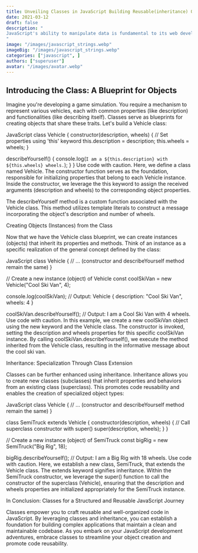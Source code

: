 ```yaml
---
title: Unveiling Classes in JavaScript Building Reusable(inheritance) Objects
date: 2021-03-12
draft: false
description: "
JavaScript's ability to manipulate data is fundamental to its web development prowess. However, as applications grow in complexity, the need for organized and reusable code becomes paramount. Classes, introduced in ES6, address this need by providing a structure for creating objects that share similar characteristics and behaviors. This blog article delves into the world of JavaScript classes, equipping you with the knowledge to craft reusable and well-structured code.
"
image: "/images/javascript_strings.webp"
imageBig: "/images/javascript_strings.webp"
categories: ["javascript", ]
authors: ["superuser"]
avatar: "/images/avatar.webp"
---
```





## Introducing the Class: A Blueprint for Objects

Imagine you're developing a game simulation. You require a mechanism to represent various vehicles, each with common properties (like description) and functionalities (like describing itself). Classes serve as blueprints for creating objects that share these traits. Let's build a Vehicle class:

JavaScript
class Vehicle {
  constructor(description, wheels) {
    // Set properties using 'this' keyword
    this.description = description;
    this.wheels = wheels;
  }

  describeYourself() {
    console.log(`I am a ${this.description} with ${this.wheels} wheels.`);
  }
}
Use code with caution.
Here, we define a class named Vehicle. The constructor function serves as the foundation, responsible for initializing properties that belong to each Vehicle instance. Inside the constructor, we leverage the this keyword to assign the received arguments (description and wheels) to the corresponding object properties.

The describeYourself method is a custom function associated with the Vehicle class. This method utilizes template literals to construct a message incorporating the object's description and number of wheels.

Creating Objects (Instances) from the Class

Now that we have the Vehicle class blueprint, we can create instances (objects) that inherit its properties and methods. Think of an instance as a specific realization of the general concept defined by the class:

JavaScript
class Vehicle {
  // ... (constructor and describeYourself method remain the same)
}

// Create a new instance (object) of Vehicle
const coolSkiVan = new Vehicle("Cool Ski Van", 4);

console.log(coolSkiVan); // Output: Vehicle { description: "Cool Ski Van", wheels: 4 }

coolSkiVan.describeYourself(); // Output: I am a Cool Ski Van with 4 wheels.
Use code with caution.
In this example, we create a new coolSkiVan object using the new keyword and the Vehicle class. The constructor is invoked, setting the description and wheels properties for this specific coolSkiVan instance. By calling coolSkiVan.describeYourself(), we execute the method inherited from the Vehicle class, resulting in the informative message about the cool ski van.

Inheritance: Specialization Through Class Extension

Classes can be further enhanced using inheritance. Inheritance allows you to create new classes (subclasses) that inherit properties and behaviors from an existing class (superclass). This promotes code reusability and enables the creation of specialized object types:

JavaScript
class Vehicle {
  // ... (constructor and describeYourself method remain the same)
}

class SemiTruck extends Vehicle {
  constructor(description, wheels) {
    // Call superclass constructor with super()
    super(description, wheels);
  }
}

// Create a new instance (object) of SemiTruck
const bigRig = new SemiTruck("Big Rig", 18);

bigRig.describeYourself(); // Output: I am a Big Rig with 18 wheels.
Use code with caution.
Here, we establish a new class, SemiTruck, that extends the Vehicle class. The extends keyword signifies inheritance. Within the SemiTruck constructor, we leverage the super() function to call the constructor of the superclass (Vehicle), ensuring that the description and wheels properties are initialized appropriately for the SemiTruck instance.

In Conclusion: Classes for a Structured and Reusable JavaScript Journey

Classes empower you to craft reusable and well-organized code in JavaScript. By leveraging classes and inheritance, you can establish a foundation for building complex applications that maintain a clean and maintainable codebase. As you embark on your JavaScript development adventures, embrace classes to streamline your object creation and promote code reusability.